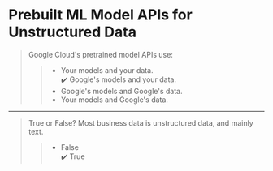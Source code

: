 # Prebuilt ML Model APIs for Unstructured Data
>Google Cloud's pretrained model APIs use:
>>- Your models and your data. </br>
>>✔️ Google's models and your data. </br>
>>- Google's models and Google's data. </br>
>>- Your models and Google's data.
---
>True or False? Most business data is unstructured data, and mainly text.
>>- False </br>
>>✔️ True